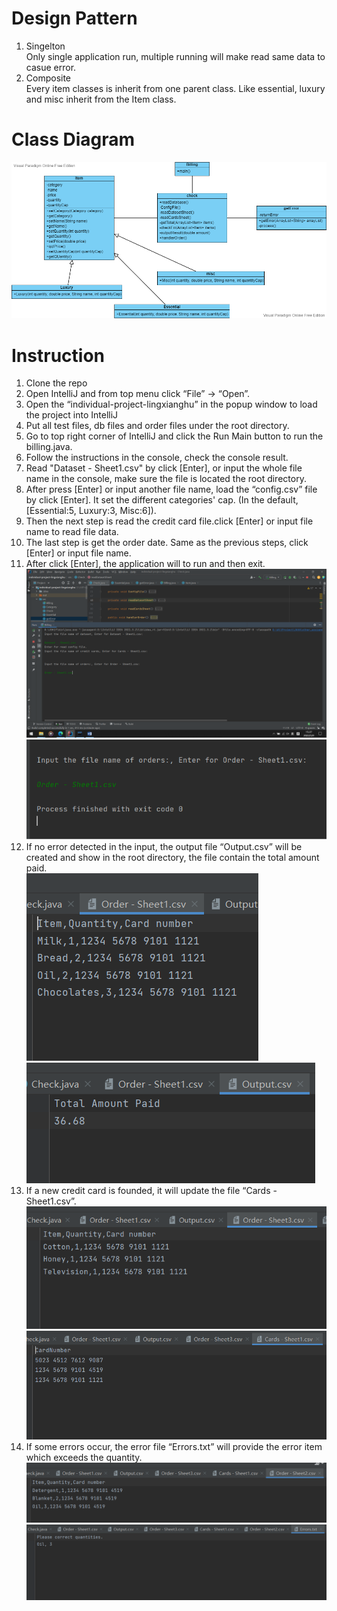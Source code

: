 # Design Pattern
1. Singelton<br/>
Only single application run, multiple running will make read same data to casue error.
2. Composite<br/>
Every item classes is inherit from one parent class. Like essential, luxury and misc inherit from the Item class.
# Class Diagram
![image](https://github.com/gopinathsjsu/individual-project-lingxianghu/blob/main/pic/class.png)<br/>
# Instruction
1. Clone the repo
2. Open IntelliJ and from top menu click “File” -> “Open”.
3. Open the “individual-project-lingxianghu” in the popup window to load the project into IntelliJ
4. Put all test files, db files and order files under the root directory. 
5. Go to top right corner of IntelliJ and click the Run Main button to run the billing.java.
6. Follow the instructions in the console, check the console result.
7. Read "Dataset - Sheet1.csv" by click [Enter], or input the whole file name in the console, make sure the file is located the root directory.
8. After press [Enter] or input another file name, load the “config.csv” file by click [Enter]. It set the different categories' cap. (In the default, [Essential:5, Luxury:3, Misc:6]).
9. Then the next step is read the credit card file.click [Enter] or input file name to read file data.
10. The last step is get the order date. Same as the previous steps, click [Enter] or input file name.
11. After click [Enter], the application will to run and then exit.<br/>
![image](https://github.com/gopinathsjsu/individual-project-lingxianghu/blob/main/pic/enter.png)<br/>
![image](https://github.com/gopinathsjsu/individual-project-lingxianghu/blob/main/pic/enter2.png)<br/>
12. If no error detected in the input, the output file “Output.csv” will be created and show in the root directory, the file contain the total amount paid.<br/>
![image](https://github.com/gopinathsjsu/individual-project-lingxianghu/blob/main/pic/order1.png)<br/>
![image](https://github.com/gopinathsjsu/individual-project-lingxianghu/blob/main/pic/output.png)<br/>
13. If a new credit card is founded, it will update the file “Cards - Sheet1.csv”.<br/>
![image](https://github.com/gopinathsjsu/individual-project-lingxianghu/blob/main/pic/newcard.png)<br/>
![image](https://github.com/gopinathsjsu/individual-project-lingxianghu/blob/main/pic/update.png)<br/>
24. If some errors occur, the error file “Errors.txt” will provide the error item which exceeds the quantity.<br/>
![image](https://github.com/gopinathsjsu/individual-project-lingxianghu/blob/main/pic/errororder.png)<br/>
![image](https://github.com/gopinathsjsu/individual-project-lingxianghu/blob/main/pic/error.png)
